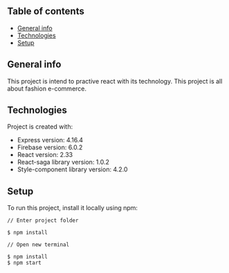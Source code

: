 ## Table of contents
* [General info](#general-info)
* [Technologies](#technologies)
* [Setup](#setup)

## General info
This project is intend to practive react with its technology. This project is all about fashion e-commerce.
	
## Technologies
Project is created with:
* Express version: 4.16.4
* Firebase version: 6.0.2
* React version: 2.33 
* React-saga library version: 1.0.2
* Style-component library version: 4.2.0
	
## Setup
To run this project, install it locally using npm:

```
// Enter project folder

$ npm install

// Open new terminal

$ npm install
$ npm start

```